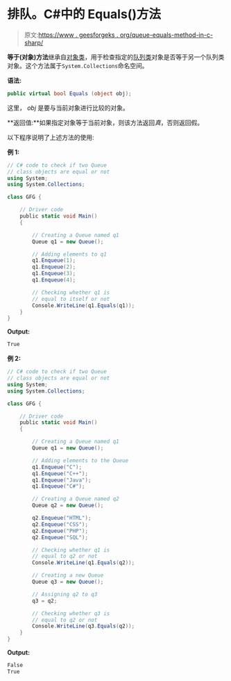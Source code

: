 # 排队。C#中的 Equals()方法

> 原文:[https://www . geesforgeks . org/queue-equals-method-in-c-sharp/](https://www.geeksforgeeks.org/queue-equals-method-in-c-sharp/)

**等于(对象)方法**继承自[对象类](https://www.geeksforgeeks.org/c-sharp-object-class/)，用于检查指定的[队列类](https://www.geeksforgeeks.org/c-sharp-queue-class/)对象是否等于另一个队列类对象。这个方法属于`System.Collections`命名空间。

**语法:**

```cs
public virtual bool Equals (object obj);
```

这里， *obj* 是要与当前对象进行比较的对象。

**返回值:**如果指定对象等于当前对象，则该方法返回*真*，否则返回假。

以下程序说明了上述方法的使用:

**例 1:**

```cs
// C# code to check if two Queue
// class objects are equal or not
using System;
using System.Collections;

class GFG {

    // Driver code
    public static void Main()
    {

        // Creating a Queue named q1
        Queue q1 = new Queue();

        // Adding elements to q1
        q1.Enqueue(1);
        q1.Enqueue(2);
        q1.Enqueue(3);
        q1.Enqueue(4);

        // Checking whether q1 is
        // equal to itself or not
        Console.WriteLine(q1.Equals(q1));
    }
}
```

**Output:**

```cs
True

```

**例 2:**

```cs
// C# code to check if two Queue
// class objects are equal or not
using System;
using System.Collections;

class GFG {

    // Driver code
    public static void Main()
    {

        // Creating a Queue named q1
        Queue q1 = new Queue();

        // Adding elements to the Queue
        q1.Enqueue("C");
        q1.Enqueue("C++");
        q1.Enqueue("Java");
        q1.Enqueue("C#");

        // Creating a Queue named q2
        Queue q2 = new Queue();

        q2.Enqueue("HTML");
        q2.Enqueue("CSS");
        q2.Enqueue("PHP");
        q2.Enqueue("SQL");

        // Checking whether q1 is
        // equal to q2 or not
        Console.WriteLine(q1.Equals(q2));

        // Creating a new Queue
        Queue q3 = new Queue();

        // Assigning q2 to q3
        q3 = q2;

        // Checking whether q3 is
        // equal to q2 or not
        Console.WriteLine(q3.Equals(q2));
    }
}
```

**Output:**

```cs
False
True

```